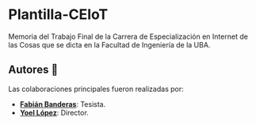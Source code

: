 # Plantilla-CEIoT

Memoria del Trabajo Final de la Carrera de Especialización en Internet de las Cosas que se dicta en la Facultad de Ingeniería de la UBA.
## Autores 👥

Las colaboraciones principales fueron realizadas por:

* **[Fabián Banderas](https://www.linkedin.com/in/fabian-alejandro-banderas-benitez-8257a519b/)**: Tesista.
* **[Yoel López](https://www.linkedin.com/in/yoellopez/?originalSubdomain=ar)**: Director.
